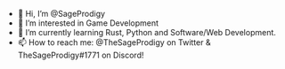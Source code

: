 - 👋 Hi, I’m @SageProdigy
- 👀 I’m interested in Game Development
- 🌱 I’m currently learning Rust, Python and Software/Web Development.
- 📫 How to reach me: @TheSageProdigy on Twitter & TheSageProdigy#1771 on Discord!

<!---
SageProdigy/SageProdigy is a ✨ special ✨ repository because its `README.md` (this file) appears on your GitHub profile.
You can click the Preview link to take a look at your changes.
--->
